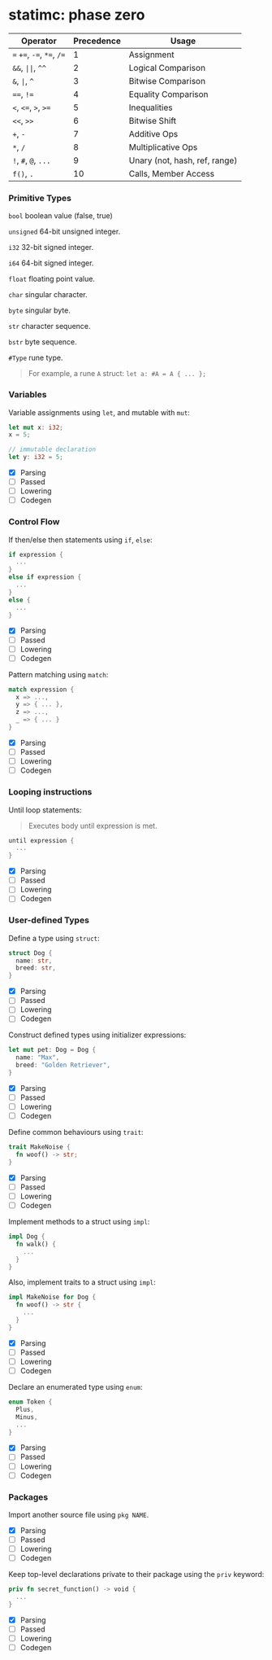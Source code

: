 # statimc: phase zero

| Operator | Precedence | Usage 
|----------|------------|------
| `=` `+=`, `-=`, `*=`, `/=` | 1 | Assignment
| `&&`, `\|\|`, `^^` | 2 | Logical Comparison
| `&`, `\|`, `^` | 3 | Bitwise Comparison
| `==`, `!=` | 4 | Equality Comparison
| `<`, `<=`, `>`, `>=` | 5 | Inequalities
| `<<`, `>>` | 6 | Bitwise Shift
| `+`, `-` | 7 | Additive Ops
| `*`, `/` | 8 | Multiplicative Ops
| `!`, `#`, `@`, `...` | 9 | Unary (not, hash, ref, range)
| `f()`, `.` | 10 | Calls, Member Access

### Primitive Types

`bool` boolean value (false, true)

`unsigned` 64-bit unsigned integer.

`i32` 32-bit signed integer.

`i64` 64-bit signed integer.

`float` floating point value.

`char` singular character.

`byte` singular byte.

`str` character sequence.

`bstr` byte sequence.

`#Type` rune type.
> For example, a rune `A` struct: `let a: #A = A { ... };`

### Variables

Variable assignments using `let`, and mutable with `mut`:
```rs
let mut x: i32;
x = 5;

// immutable declaration
let y: i32 = 5;
```

- [x] Parsing
- [ ] Passed
- [ ] Lowering
- [ ] Codegen

### Control Flow

If then/else then statements using `if`, `else`:

```rs
if expression {
  ...
}
else if expression {
  ...
}
else {
  ...
}
```

- [x] Parsing
- [ ] Passed
- [ ] Lowering
- [ ] Codegen

Pattern matching using `match`:

```rs
match expression {
  x => ...,
  y => { ... },
  z => ...,
  _ => { ... }
}
```

- [x] Parsing
- [ ] Passed
- [ ] Lowering
- [ ] Codegen

### Looping instructions

Until loop statements:
> Executes body until expression is met.
```rs
until expression {
  ...
}
```

- [x] Parsing
- [ ] Passed
- [ ] Lowering
- [ ] Codegen

### User-defined Types

Define a type using `struct`:
```rs
struct Dog {
  name: str,
  breed: str,
}
```

- [x] Parsing
- [ ] Passed
- [ ] Lowering
- [ ] Codegen

Construct defined types using initializer expressions:
```rs
let mut pet: Dog = Dog {
  name: "Max",
  breed: "Golden Retriever",
}
```

- [x] Parsing
- [ ] Passed
- [ ] Lowering
- [ ] Codegen

Define common behaviours using `trait`:
```rs
trait MakeNoise {
  fn woof() -> str;
}
```

- [x] Parsing
- [ ] Passed
- [ ] Lowering
- [ ] Codegen

Implement methods to a struct using `impl`:
```rs
impl Dog {
  fn walk() {
    ...
  }
}
```

Also, implement traits to a struct using `impl`:
```rs
impl MakeNoise for Dog {
  fn woof() -> str { 
    ...
  }
}
```

- [x] Parsing
- [ ] Passed
- [ ] Lowering
- [ ] Codegen

Declare an enumerated type using `enum`:
```rs
enum Token {
  Plus,
  Minus,
  ...
}
```

- [x] Parsing
- [ ] Passed
- [ ] Lowering
- [ ] Codegen

### Packages

Import another source file using `pkg NAME`.

- [x] Parsing
- [ ] Passed
- [ ] Lowering
- [ ] Codegen

Keep top-level declarations private to their package using the `priv` keyword:
```rs
priv fn secret_function() -> void {
  ...
}
```

- [x] Parsing
- [ ] Passed
- [ ] Lowering
- [ ] Codegen
